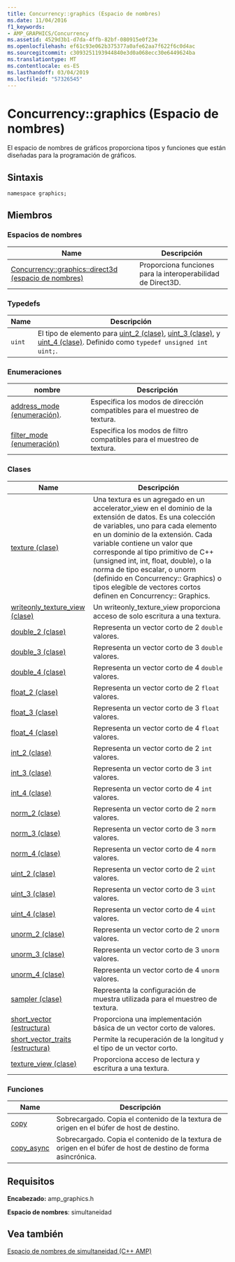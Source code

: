 ```yaml
---
title: Concurrency::graphics (Espacio de nombres)
ms.date: 11/04/2016
f1_keywords:
- AMP_GRAPHICS/Concurrency
ms.assetid: 4529d3b1-d7da-4ffb-82bf-080915e0f23e
ms.openlocfilehash: ef61c93e062b375377a0afe62aa7f622f6c0d4ac
ms.sourcegitcommit: c3093251193944840e3d0a068ecc30e6449624ba
ms.translationtype: MT
ms.contentlocale: es-ES
ms.lasthandoff: 03/04/2019
ms.locfileid: "57326545"
---
```

# <a name="concurrencygraphics-namespace"></a>Concurrency::graphics (Espacio de nombres)

El espacio de nombres de gráficos proporciona tipos y funciones que están diseñadas para la programación de gráficos.

## <a name="syntax"></a>Sintaxis

```
namespace graphics;
```

## <a name="members"></a>Miembros

### <a name="namespaces"></a>Espacios de nombres

|Name|Descripción|
|----------|-----------------|
|[Concurrency::graphics::direct3d (espacio de nombres)](concurrency-graphics-direct3d-namespace.md)|Proporciona funciones para la interoperabilidad de Direct3D.|

### <a name="typedefs"></a>Typedefs

|Name|Descripción|
|----------|-----------------|
|`uint`|El tipo de elemento para [uint_2 (clase)](uint-2-class.md), [uint_3 (clase)](uint-3-class.md), y [uint_4 (clase)](uint-4-class.md). Definido como `typedef unsigned int uint;`.|

### <a name="enumerations"></a>Enumeraciones

|nombre|Descripción|
|----------|-----------------|
|[address_mode (enumeración)](concurrency-graphics-namespace-enums.md#address_mode).|Especifica los modos de dirección compatibles para el muestreo de textura.|
|[filter_mode (enumeración)](concurrency-graphics-namespace-enums.md#filter_mode)|Especifica los modos de filtro compatibles para el muestreo de textura.|

### <a name="classes"></a>Clases

|Name|Descripción|
|----------|-----------------|
|[texture (clase)](texture-class.md)|Una textura es un agregado en un accelerator_view en el dominio de la extensión de datos. Es una colección de variables, uno para cada elemento en un dominio de la extensión. Cada variable contiene un valor que corresponde al tipo primitivo de C++ (unsigned int, int, float, double), o la norma de tipo escalar, o unorm (definido en Concurrency:: Graphics) o tipos elegible de vectores cortos definen en Concurrency:: Graphics.|
|[writeonly_texture_view (clase)](writeonly-texture-view-class.md)|Un writeonly_texture_view proporciona acceso de solo escritura a una textura.|
|[double_2 (clase)](double-2-class.md)|Representa un vector corto de 2 `double` valores.|
|[double_3 (clase)](double-3-class.md)|Representa un vector corto de 3 `double` valores.|
|[double_4 (clase)](double-4-class.md)|Representa un vector corto de 4 `double` valores.|
|[float_2 (clase)](float-2-class.md)|Representa un vector corto de 2 `float` valores.|
|[float_3 (clase)](float-3-class.md)|Representa un vector corto de 3 `float` valores.|
|[float_4 (clase)](float-4-class.md)|Representa un vector corto de 4 `float` valores.|
|[int_2 (clase)](int-2-class.md)|Representa un vector corto de 2 `int` valores.|
|[int_3 (clase)](int-3-class.md)|Representa un vector corto de 3 `int` valores.|
|[int_4 (clase)](int-4-class.md)|Representa un vector corto de 4 `int` valores.|
|[norm_2 (clase)](norm-2-class.md)|Representa un vector corto de 2 `norm` valores.|
|[norm_3 (clase)](norm-3-class.md)|Representa un vector corto de 3 `norm` valores.|
|[norm_4 (clase)](norm-4-class.md)|Representa un vector corto de 4 `norm` valores.|
|[uint_2 (clase)](uint-2-class.md)|Representa un vector corto de 2 `uint` valores.|
|[uint_3 (clase)](uint-3-class.md)|Representa un vector corto de 3 `uint` valores.|
|[uint_4 (clase)](uint-4-class.md)|Representa un vector corto de 4 `uint` valores.|
|[unorm_2 (clase)](unorm-2-class.md)|Representa un vector corto de 2 `unorm` valores.|
|[unorm_3 (clase)](unorm-3-class.md)|Representa un vector corto de 3 `unorm` valores.|
|[unorm_4 (clase)](unorm-4-class.md)|Representa un vector corto de 4 `unorm` valores.|
|[sampler (clase)](sampler-class.md)|Representa la configuración de muestra utilizada para el muestreo de textura.|
|[short_vector (estructura)](short-vector-structure.md)|Proporciona una implementación básica de un vector corto de valores.|
|[short_vector_traits (estructura)](short-vector-traits-structure.md)|Permite la recuperación de la longitud y el tipo de un vector corto.|
|[texture_view (clase)](texture-view-class.md)|Proporciona acceso de lectura y escritura a una textura.|

### <a name="functions"></a>Funciones

|Name|Descripción|
|----------|-----------------|
|[copy](concurrency-graphics-namespace-functions.md#copy)|Sobrecargado. Copia el contenido de la textura de origen en el búfer de host de destino.|
|[copy_async](concurrency-graphics-namespace-functions.md#copy_async)|Sobrecargado. Copia el contenido de la textura de origen en el búfer de host de destino de forma asincrónica.|

## <a name="requirements"></a>Requisitos

**Encabezado:** amp_graphics.h

**Espacio de nombres**: simultaneidad

## <a name="see-also"></a>Vea también

[Espacio de nombres de simultaneidad (C++ AMP)](concurrency-namespace-cpp-amp.md)
